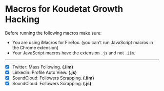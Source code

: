 # Macros for Koudetat Growth Hacking

Before running the following macros make sure:

* You are using iMacros for Firefox. (you can't run JavaScript macros in the Chrome extension)
* Your JavaScript macros have the extension `.js` and not `.iim`.

---

* [x] Twitter: Mass Following. **(.iim)**
* [x] Linkedin: Profile Auto View. **(.js)**
* [x] SoundCloud: Followers Scrapping. **(.iim)**
* [x] SoundCloud: Followers Scrapping. **(.js)**
